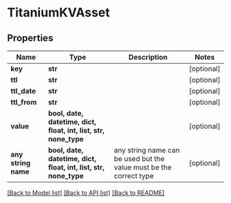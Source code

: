 # TitaniumKVAsset


## Properties
Name | Type | Description | Notes
------------ | ------------- | ------------- | -------------
**key** | **str** |  | [optional] 
**ttl** | **str** |  | [optional] 
**ttl_date** | **str** |  | [optional] 
**ttl_from** | **str** |  | [optional] 
**value** | **bool, date, datetime, dict, float, int, list, str, none_type** |  | [optional] 
**any string name** | **bool, date, datetime, dict, float, int, list, str, none_type** | any string name can be used but the value must be the correct type | [optional]

[[Back to Model list]](../README.md#documentation-for-models) [[Back to API list]](../README.md#documentation-for-api-endpoints) [[Back to README]](../README.md)


